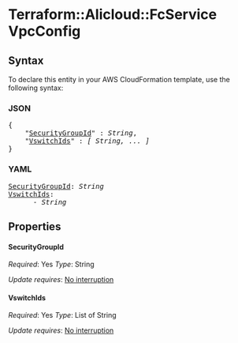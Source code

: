 # Terraform::Alicloud::FcService VpcConfig

## Syntax

To declare this entity in your AWS CloudFormation template, use the following syntax:

### JSON

<pre>
{
    "<a href="#securitygroupid" title="SecurityGroupId">SecurityGroupId</a>" : <i>String</i>,
    "<a href="#vswitchids" title="VswitchIds">VswitchIds</a>" : <i>[ String, ... ]</i>
}
</pre>

### YAML

<pre>
<a href="#securitygroupid" title="SecurityGroupId">SecurityGroupId</a>: <i>String</i>
<a href="#vswitchids" title="VswitchIds">VswitchIds</a>: <i>
      - String</i>
</pre>

## Properties

#### SecurityGroupId

_Required_: Yes
_Type_: String

_Update requires_: [No interruption](https://docs.aws.amazon.com/AWSCloudFormation/latest/UserGuide/using-cfn-updating-stacks-update-behaviors.html#update-no-interrupt)

#### VswitchIds

_Required_: Yes
_Type_: List of String

_Update requires_: [No interruption](https://docs.aws.amazon.com/AWSCloudFormation/latest/UserGuide/using-cfn-updating-stacks-update-behaviors.html#update-no-interrupt)

